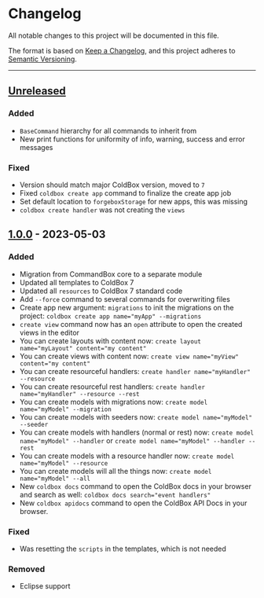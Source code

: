 # Changelog

All notable changes to this project will be documented in this file.

The format is based on [Keep a Changelog](https://keepachangelog.com/en/1.0.0/),
and this project adheres to [Semantic Versioning](https://semver.org/spec/v2.0.0.html).

* * *

## [Unreleased]

### Added

- `BaseCommand` hierarchy for all commands to inherit from
- New print functions for uniformity of info, warning, success and error messages

### Fixed

- Version should match major ColdBox version, moved to `7`
- Fixed `coldbox create app` command to finalize the create app job
- Set default location to `forgeboxStorage` for new apps, this was missing
- `coldbox create handler` was not creating the `views`

## [1.0.0] - 2023-05-03

### Added

- Migration from CommandBox core to a separate module
- Updated all templates to ColdBox 7
- Updated all `resources` to ColdBox 7 standard code
- Add `--force` command to several commands for overwriting files
- Create app new argument: `migrations` to init the migrations on the project: `coldbox create app name="myApp" --migrations`
- `create view` command now has an `open` attribute to open the created views in the editor
- You can create layouts with content now: `create layout name="myLayout" content="my content"`
- You can create views with content now: `create view name="myView" content="my content"`
- You can create resourceful handlers: `create handler name="myHandler" --resource`
- You can create resourceful rest handlers: `create handler name="myHandler" --resource --rest`
- You can create models with migrations now: `create model name="myModel" --migration`
- You can create models with seeders now: `create model name="myModel" --seeder`
- You can create models with handlers (normal or rest) now: `create model name="myModel" --handler` or `create model name="myModel" --handler --rest`
- You can create models with a resource handler now: `create model name="myModel" --resource`
- You can create models will all the things now: `create model name="myModel" --all`
- New `coldbox docs` command to open the ColdBox docs in your browser and search as well: `coldbox docs search="event handlers"`
- New `coldbox apidocs` command to open the ColdBox API Docs in your browser.

### Fixed

- Was resetting the `scripts` in the templates, which is not needed

### Removed

- Eclipse support

[Unreleased]: https://github.com/ColdBox/coldbox-cli/compare/v1.0.0...HEAD

[1.0.0]: https://github.com/ColdBox/coldbox-cli/compare/94e639a1ba9d10c8d9ad663435233bd115cf8586...v1.0.0
